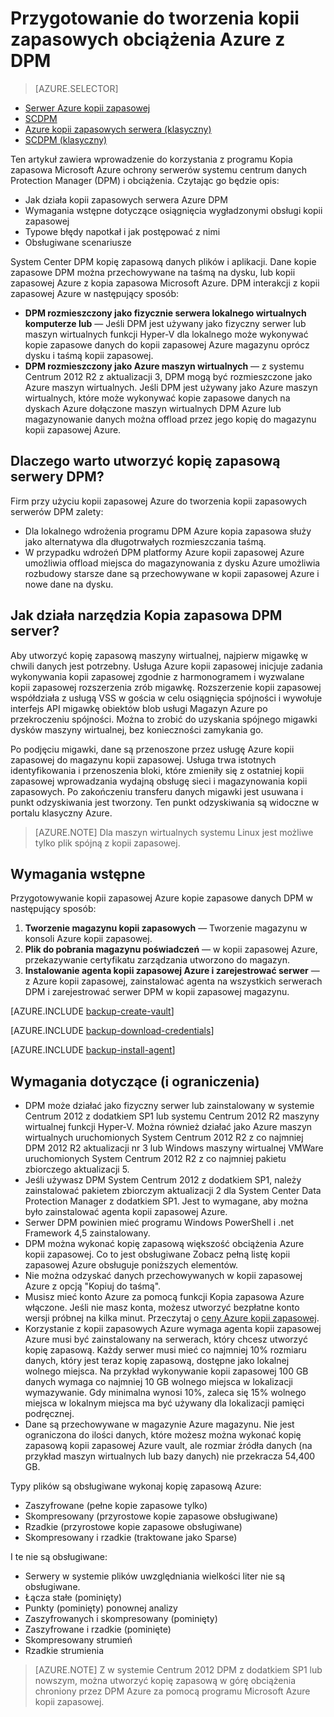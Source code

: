 <properties
    pageTitle="Wprowadzenie do Azure DPM kopia zapasowa | Microsoft Azure"
    description="Wprowadzenie do wykonywania kopii zapasowych serwerów DPM przy użyciu usługi Azure kopii zapasowej"
    services="backup"
    documentationCenter=""
    authors="Nkolli1"
    manager="shreeshd"
    editor=""
    keywords="System Center Data Protection Manager, Menedżer ochrony danych, wykonywanie kopii zapasowych dpm"/>

<tags
    ms.service="backup"
    ms.workload="storage-backup-recovery"
    ms.tgt_pltfrm="na"
    ms.devlang="na"
    ms.topic="article"
    ms.date="08/21/2016"
    ms.author="trinadhk;giridham;jimpark;markgal"/>

# <a name="preparing-to-back-up-workloads-to-azure-with-dpm"></a>Przygotowanie do tworzenia kopii zapasowych obciążenia Azure z DPM

> [AZURE.SELECTOR]
- [Serwer Azure kopii zapasowej](backup-azure-microsoft-azure-backup.md)
- [SCDPM](backup-azure-dpm-introduction.md)
- [Azure kopii zapasowych serwera (klasyczny)](backup-azure-microsoft-azure-backup-classic.md)
- [SCDPM (klasyczny)](backup-azure-dpm-introduction-classic.md)


Ten artykuł zawiera wprowadzenie do korzystania z programu Kopia zapasowa Microsoft Azure ochrony serwerów systemu centrum danych Protection Manager (DPM) i obciążenia. Czytając go będzie opis:

- Jak działa kopii zapasowych serwera Azure DPM
- Wymagania wstępne dotyczące osiągnięcia wygładzonymi obsługi kopii zapasowej
- Typowe błędy napotkał i jak postępować z nimi
- Obsługiwane scenariusze

System Center DPM kopię zapasową danych plików i aplikacji. Dane kopie zapasowe DPM można przechowywane na taśmą na dysku, lub kopii zapasowej Azure z kopia zapasowa Microsoft Azure. DPM interakcji z kopii zapasowej Azure w następujący sposób:

- **DPM rozmieszczony jako fizycznie serwera lokalnego wirtualnych komputerze lub** — Jeśli DPM jest używany jako fizyczny serwer lub maszyn wirtualnych funkcji Hyper-V dla lokalnego może wykonywać kopie zapasowe danych do kopii zapasowej Azure magazynu oprócz dysku i taśmą kopii zapasowej.
- **DPM rozmieszczony jako Azure maszyn wirtualnych** — z systemu Centrum 2012 R2 z aktualizacji 3, DPM mogą być rozmieszczone jako Azure maszyn wirtualnych. Jeśli DPM jest używany jako Azure maszyn wirtualnych, które może wykonywać kopie zapasowe danych na dyskach Azure dołączone maszyn wirtualnych DPM Azure lub magazynowanie danych można offload przez jego kopię do magazynu kopii zapasowej Azure.

## <a name="why-backup-your-dpm-servers"></a>Dlaczego warto utworzyć kopię zapasową serwery DPM?

Firm przy użyciu kopii zapasowej Azure do tworzenia kopii zapasowych serwerów DPM zalety:

- Dla lokalnego wdrożenia programu DPM Azure kopia zapasowa służy jako alternatywa dla długotrwałych rozmieszczania taśmą.
- W przypadku wdrożeń DPM platformy Azure kopii zapasowej Azure umożliwia offload miejsca do magazynowania z dysku Azure umożliwia rozbudowy starsze dane są przechowywane w kopii zapasowej Azure i nowe dane na dysku.

## <a name="how-does-dpm-server-backup-work"></a>Jak działa narzędzia Kopia zapasowa DPM server?
Aby utworzyć kopię zapasową maszyny wirtualnej, najpierw migawkę w chwili danych jest potrzebny. Usługa Azure kopii zapasowej inicjuje zadania wykonywania kopii zapasowej zgodnie z harmonogramem i wyzwalane kopii zapasowej rozszerzenia zrób migawkę. Rozszerzenie kopii zapasowej współdziała z usługą VSS w gościa w celu osiągnięcia spójności i wywołuje interfejs API migawkę obiektów blob usługi Magazyn Azure po przekroczeniu spójności. Można to zrobić do uzyskania spójnego migawki dysków maszyny wirtualnej, bez konieczności zamykania go.

Po podjęciu migawki, dane są przenoszone przez usługę Azure kopii zapasowej do magazynu kopii zapasowej. Usługa trwa istotnych identyfikowania i przenoszenia bloki, które zmieniły się z ostatniej kopii zapasowej wprowadzania wydajną obsługę sieci i magazynowania kopii zapasowych. Po zakończeniu transferu danych migawki jest usuwana i punkt odzyskiwania jest tworzony. Ten punkt odzyskiwania są widoczne w portalu klasyczny Azure.

>[AZURE.NOTE] Dla maszyn wirtualnych systemu Linux jest możliwe tylko plik spójną z kopii zapasowej.

## <a name="prerequisites"></a>Wymagania wstępne
Przygotowywanie kopii zapasowej Azure kopie zapasowe danych DPM w następujący sposób:

1. **Tworzenie magazynu kopii zapasowych** — Tworzenie magazynu w konsoli Azure kopii zapasowej.
2. **Plik do pobrania magazynu poświadczeń** — w kopii zapasowej Azure, przekazywanie certyfikatu zarządzania utworzono do magazyn.
3. **Instalowanie agenta kopii zapasowej Azure i zarejestrować serwer** — z Azure kopii zapasowej, zainstalować agenta na wszystkich serwerach DPM i zarejestrować serwer DPM w kopii zapasowej magazynu.

[AZURE.INCLUDE [backup-create-vault](../../includes/backup-create-vault.md)]

[AZURE.INCLUDE [backup-download-credentials](../../includes/backup-download-credentials.md)]

[AZURE.INCLUDE [backup-install-agent](../../includes/backup-install-agent.md)]


## <a name="requirements-and-limitations"></a>Wymagania dotyczące (i ograniczenia)

- DPM może działać jako fizyczny serwer lub zainstalowany w systemie Centrum 2012 z dodatkiem SP1 lub systemu Centrum 2012 R2 maszyny wirtualnej funkcji Hyper-V. Można również działać jako Azure maszyn wirtualnych uruchomionych System Centrum 2012 R2 z co najmniej DPM 2012 R2 aktualizacji nr 3 lub Windows maszyny wirtualnej VMWare uruchomionych System Centrum 2012 R2 z co najmniej pakietu zbiorczego aktualizacji 5.
- Jeśli używasz DPM System Centrum 2012 z dodatkiem SP1, należy zainstalować pakietem zbiorczym aktualizacji 2 dla System Center Data Protection Manager z dodatkiem SP1. Jest to wymagane, aby można było zainstalować agenta kopii zapasowej Azure.
- Serwer DPM powinien mieć programu Windows PowerShell i .net Framework 4,5 zainstalowany.
- DPM można wykonać kopię zapasową większość obciążenia Azure kopii zapasowej. Co to jest obsługiwane Zobacz pełną listę kopii zapasowej Azure obsługuje poniższych elementów.
- Nie można odzyskać danych przechowywanych w kopii zapasowej Azure z opcją "Kopiuj do taśmą".
- Musisz mieć konto Azure za pomocą funkcji Kopia zapasowa Azure włączone. Jeśli nie masz konta, możesz utworzyć bezpłatne konto wersji próbnej na kilka minut. Przeczytaj o [ceny Azure kopii zapasowej](https://azure.microsoft.com/pricing/details/backup/).
- Korzystanie z kopii zapasowych Azure wymaga agenta kopii zapasowej Azure musi być zainstalowany na serwerach, który chcesz utworzyć kopię zapasową. Każdy serwer musi mieć co najmniej 10% rozmiaru danych, który jest teraz kopię zapasową, dostępne jako lokalnej wolnego miejsca. Na przykład wykonywanie kopii zapasowej 100 GB danych wymaga co najmniej 10 GB wolnego miejsca w lokalizacji wymazywanie. Gdy minimalna wynosi 10%, zaleca się 15% wolnego miejsca w lokalnym miejsca ma być używany dla lokalizacji pamięci podręcznej.
- Dane są przechowywane w magazynie Azure magazynu. Nie jest ograniczona do ilości danych, które możesz można wykonać kopię zapasową kopii zapasowej Azure vault, ale rozmiar źródła danych (na przykład maszyn wirtualnych lub bazy danych) nie przekracza 54,400 GB.

Typy plików są obsługiwane wykonaj kopię zapasową Azure:

- Zaszyfrowane (pełne kopie zapasowe tylko)
- Skompresowany (przyrostowe kopie zapasowe obsługiwane)
- Rzadkie (przyrostowe kopie zapasowe obsługiwane)
- Skompresowany i rzadkie (traktowane jako Sparse)

I te nie są obsługiwane:

- Serwery w systemie plików uwzględniania wielkości liter nie są obsługiwane.
- Łącza stałe (pominięty)
- Punkty (pominięty) ponownej analizy
- Zaszyfrowanych i skompresowany (pominięty)
- Zaszyfrowane i rzadkie (pominięte)
- Skompresowany strumień
- Rzadkie strumienia

>[AZURE.NOTE] Z w systemie Centrum 2012 DPM z dodatkiem SP1 lub nowszym, można utworzyć kopię zapasową w górę obciążenia chroniony przez DPM Azure za pomocą programu Microsoft Azure kopii zapasowej.
